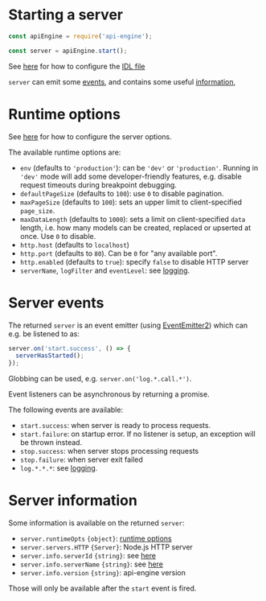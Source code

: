 # Starting a server

<!-- eslint-disable no-unused-vars, no-undef, strict -->
```javascript
const apiEngine = require('api-engine');

const server = apiEngine.start();
```

See [here](configuration.md#idl-file) for how to configure the
[IDL file](idl.md)

`server` can emit some [events](#server-events), and contains some useful
[information](#server-information),

# Runtime options

See [here](configuration.md#runtime-options) for how to configure the server
options.

The available runtime options are:
  - `env` (defaults to `'production'`): can be `'dev'` or `'production'`.
    Running in `'dev'` mode will add some developer-friendly features, e.g.
    disable request timeouts during breakpoint debugging.
  - `defaultPageSize` (defaults to `100`): use `0` to disable pagination.
  - `maxPageSize` (defaults to `100`): sets an upper limit to
    client-specified `page_size`.
  - `maxDataLength` (defaults to `1000`): sets a limit on
    client-specified `data` length, i.e. how many models can be created,
    replaced or upserted at once.
    Use `0` to disable.
  - `http.host` (defaults to `localhost`)
  - `http.port` (defaults to `80`). Can be `0` for "any available port".
  - `http.enabled` (defaults to `true`): specify `false` to disable HTTP server
  - `serverName`, `logFilter` and `eventLevel`: see [logging](logging.md).

# Server events

The returned `server` is an event emitter
(using [EventEmitter2](https://github.com/asyncly/EventEmitter2))
which can e.g. be listened to as:

<!-- eslint-disable no-undef, strict -->
```javascript
server.on('start.success', () => {
  serverHasStarted();
});
```

Globbing can be used, e.g. `server.on('log.*.call.*')`.

Event listeners can be asynchronous by returning a promise.

The following events are available:
  - `start.success`: when server is ready to process
    requests.
  - `start.failure`: on startup error.
    If no listener is setup, an exception will be thrown instead.
  - `stop.success`: when server stops processing requests
  - `stop.failure`: when server exit failed
  - `log.*.*.*`: see [logging](logging.md).

# Server information

Some information is available on the returned `server`:
  - `server.runtimeOpts` `{object}`: [runtime options](#runtime-options)
  - `server.servers.HTTP` `{Server}`: Node.js HTTP server
  - `server.info.serverId` `{string}`: see [here](logging.md#server-identifiers)
  - `server.info.serverName` `{string}`:
    see [here](logging.md#server-identifiers)
  - `server.info.version` `{string}`: api-engine version

Those will only be available after the `start` event is fired.
